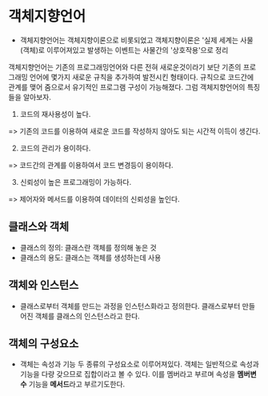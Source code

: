 # 객체지향언어

* 객체지향언어는 객체지향이론으로 비롯되었고 객체지향이론은 '실제 세계는 사물(객체)로 이루어져있고 발생하는 이벤트는 사물간의 '상호작용'으로 정리

객체지향언어는 기존의 프로그래밍언어와 다른 전혀 새로운것이라기 보단 기존의 프로그래밍 언어에 몇가지 새로운 규칙을 추가하여 발전시킨 형태이다.
규칙으로 코드간에 관계를 맺어 줌으로서 유기적인 프로그램 구성이 가능해졌다. 그럼 객체지향언어의 특징들을 알아보자.

1. 코드의 재사용성이 높다. 

=> 기존의 코드를 이용하여 새로운 코드를 작성하지 않아도 되는 시간적 이득이 생긴다.

2. 코드의 관리가 용이하다.

=> 코드간의 관계를 이용하여서 코드 변경등이 용이하다.

3. 신뢰성이 높은 프로그래밍이 가능하다.

=> 제어자와 메서드를 이용하여 데이터의 신뢰성을 높인다.

## 클래스와 객체

* 클래스의 정의: 클래스란 객체를 정의해 놓은 것
* 클래스의 용도: 클래스는 객체를 생성하는데 사용

## 객체와 인스턴스

* 클래스로부터 객체를 만드는 과정을 인스턴스화라고 정의한다. 클래스로부터 만들어진 객체를 클래스의 인스턴스라고 한다.

## 객체의 구성요소

* 객체는 속성과 기능 두 종류의 구성요소로 이루어져있다. 객체는 일반적으로 속성과 기능을 다량 갖으므로 집합이라고 볼 수 있다.
이를 멤버라고 부르며 속성을 **멤버변수** 기능을 **메서드**라고 부르기도한다.


